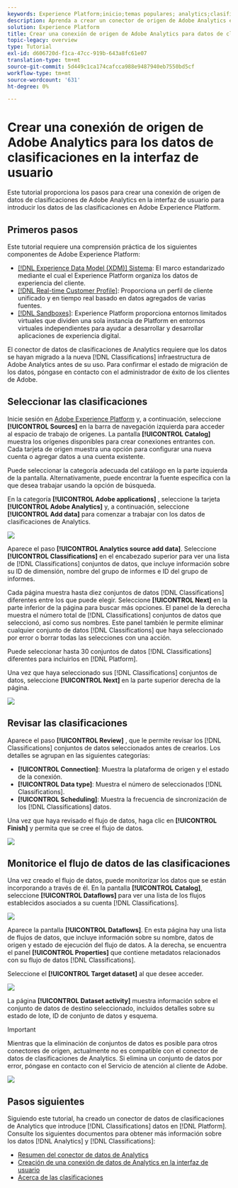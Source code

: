 ```yaml
---
keywords: Experience Platform;inicio;temas populares; analytics;clasificaciones
description: Aprenda a crear un conector de origen de Adobe Analytics en la interfaz de usuario para introducir los datos de las clasificaciones en Adobe Experience Platform.
solution: Experience Platform
title: Crear una conexión de origen de Adobe Analytics para datos de clasificaciones en la interfaz de usuario
topic-legacy: overview
type: Tutorial
exl-id: d606720d-f1ca-47cc-919b-643a8fc61e07
translation-type: tm+mt
source-git-commit: 5d449c1ca174cafcca988e9487940eb7550bd5cf
workflow-type: tm+mt
source-wordcount: '631'
ht-degree: 0%

---
```


# Crear una conexión de origen de Adobe Analytics para los datos de clasificaciones en la interfaz de usuario

Este tutorial proporciona los pasos para crear una conexión de origen de datos de clasificaciones de Adobe Analytics en la interfaz de usuario para introducir los datos de las clasificaciones en Adobe Experience Platform.

## Primeros pasos

Este tutorial requiere una comprensión práctica de los siguientes componentes de Adobe Experience Platform:

* [[!DNL Experience Data Model (XDM)] Sistema](../../../../../xdm/home.md): El marco estandarizado mediante el cual el Experience Platform organiza los datos de experiencia del cliente.
* [[!DNL Real-time Customer Profile]](../../../../../profile/home.md): Proporciona un perfil de cliente unificado y en tiempo real basado en datos agregados de varias fuentes.
* [[!DNL Sandboxes]](../../../../../sandboxes/home.md): Experience Platform proporciona entornos limitados virtuales que dividen una sola instancia de Platform en entornos virtuales independientes para ayudar a desarrollar y desarrollar aplicaciones de experiencia digital.

El conector de datos de clasificaciones de Analytics requiere que los datos se hayan migrado a la nueva [!DNL Classifications] infraestructura de Adobe Analytics antes de su uso. Para confirmar el estado de migración de los datos, póngase en contacto con el administrador de éxito de los clientes de Adobe.

## Seleccionar las clasificaciones

Inicie sesión en [Adobe Experience Platform](https://platform.adobe.com) y, a continuación, seleccione **[!UICONTROL Sources]** en la barra de navegación izquierda para acceder al espacio de trabajo de orígenes. La pantalla **[!UICONTROL Catalog]** muestra los orígenes disponibles para crear conexiones entrantes con. Cada tarjeta de origen muestra una opción para configurar una nueva cuenta o agregar datos a una cuenta existente.

Puede seleccionar la categoría adecuada del catálogo en la parte izquierda de la pantalla. Alternativamente, puede encontrar la fuente específica con la que desea trabajar usando la opción de búsqueda.

En la categoría **[!UICONTROL Adobe applications]** , seleccione la tarjeta **[!UICONTROL Adobe Analytics]** y, a continuación, seleccione **[!UICONTROL Add data]** para comenzar a trabajar con los datos de clasificaciones de Analytics.

![](../../../../images/tutorials/create/classifications/catalog.png)

Aparece el paso **[!UICONTROL Analytics source add data]**. Seleccione **[!UICONTROL Classifications]** en el encabezado superior para ver una lista de [!DNL Classifications] conjuntos de datos, que incluye información sobre su ID de dimensión, nombre del grupo de informes e ID del grupo de informes.

Cada página muestra hasta diez conjuntos de datos [!DNL Classifications] diferentes entre los que puede elegir. Seleccione **[!UICONTROL Next]** en la parte inferior de la página para buscar más opciones. El panel de la derecha muestra el número total de [!DNL Classifications] conjuntos de datos que seleccionó, así como sus nombres. Este panel también le permite eliminar cualquier conjunto de datos [!DNL Classifications] que haya seleccionado por error o borrar todas las selecciones con una acción.

Puede seleccionar hasta 30 conjuntos de datos [!DNL Classifications] diferentes para incluirlos en [!DNL Platform].

Una vez que haya seleccionado sus [!DNL Classifications] conjuntos de datos, seleccione **[!UICONTROL Next]** en la parte superior derecha de la página.

![](../../../../images/tutorials/create/classifications/add-data.png)

## Revisar las clasificaciones

Aparece el paso **[!UICONTROL Review]** , que le permite revisar los [!DNL Classifications] conjuntos de datos seleccionados antes de crearlos. Los detalles se agrupan en las siguientes categorías:

* **[!UICONTROL Connection]**: Muestra la plataforma de origen y el estado de la conexión.
* **[!UICONTROL Data type]**: Muestra el número de seleccionados  [!DNL Classifications].
* **[!UICONTROL Scheduling]**: Muestra la frecuencia de sincronización de los  [!DNL Classifications] datos.

Una vez que haya revisado el flujo de datos, haga clic en **[!UICONTROL Finish]** y permita que se cree el flujo de datos.

![](../../../../images/tutorials/create/classifications/review.png)

## Monitorice el flujo de datos de las clasificaciones

Una vez creado el flujo de datos, puede monitorizar los datos que se están incorporando a través de él. En la pantalla **[!UICONTROL Catalog]**, seleccione **[!UICONTROL Dataflows]** para ver una lista de los flujos establecidos asociados a su cuenta [!DNL Classifications].

![](../../../../images/tutorials/create/classifications/dataflows.png)

Aparece la pantalla **[!UICONTROL Dataflows]**. En esta página hay una lista de flujos de datos, que incluye información sobre su nombre, datos de origen y estado de ejecución del flujo de datos. A la derecha, se encuentra el panel **[!UICONTROL Properties]** que contiene metadatos relacionados con su flujo de datos [!DNL Classifications].

Seleccione el **[!UICONTROL Target dataset]** al que desee acceder.

![](../../../../images/tutorials/create/classifications/list-of-dataflows.png)

La página **[!UICONTROL Dataset activity]** muestra información sobre el conjunto de datos de destino seleccionado, incluidos detalles sobre su estado de lote, ID de conjunto de datos y esquema.

>[!IMPORTANT]
>
>Mientras que la eliminación de conjuntos de datos es posible para otros conectores de origen, actualmente no es compatible con el conector de datos de clasificaciones de Analytics. Si elimina un conjunto de datos por error, póngase en contacto con el Servicio de atención al cliente de Adobe.

![](../../../../images/tutorials/create/classifications/dataset.png)


## Pasos siguientes

Siguiendo este tutorial, ha creado un conector de datos de clasificaciones de Analytics que introduce [!DNL Classifications] datos en [!DNL Platform]. Consulte los siguientes documentos para obtener más información sobre los datos [!DNL Analytics] y [!DNL Classifications]:

* [Resumen del conector de datos de Analytics](../../../../connectors/adobe-applications/analytics.md)
* [Creación de una conexión de datos de Analytics en la interfaz de usuario](./analytics.md)
* [Acerca de las clasificaciones](https://experienceleague.adobe.com/docs/analytics/components/classifications/c-classifications.html)
